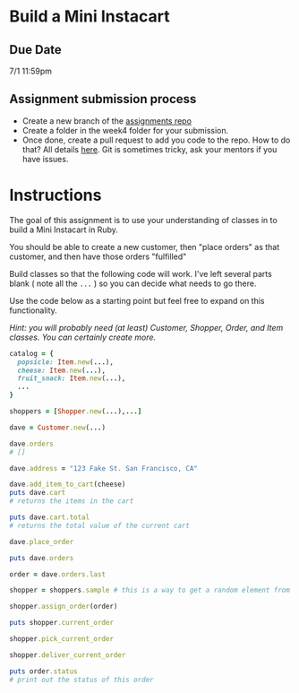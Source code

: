 # Build a Mini Instacart

## Due Date

7/1 11:59pm

## Assignment submission process

- Create a new branch of the [assignments repo](https://github.com/carrot-u/assignments)
- Create a folder in the week4 folder for your submission.
- Once done, create a pull request to add you code to the repo. How to do that? All details [here](https://github.com/carrot-u/carrot-u-docs/blob/master/docs/overview/submitting-with-git.md).
Git is sometimes tricky, ask your mentors if you have issues.

# Instructions

The goal of this assignment is to use your understanding of classes in to build a Mini Instacart in Ruby.

You should be able to create a new customer, then "place orders" as that customer, and then have those orders "fulfilled"

Build classes so that the following code will work. I've left several parts blank ( note all the `...` ) so you can decide what needs to go there.

Use the code below as a starting point but feel free to expand on this functionality.

*Hint: you will probably need (at least) Customer, Shopper, Order, and Item classes. You can certainly create more.*

```ruby
catalog = {
  popsicle: Item.new(...),
  cheese: Item.new(...),
  fruit_snack: Item.new(...),
  ...
}

shoppers = [Shopper.new(...),...]

dave = Customer.new(...)

dave.orders
# []

dave.address = "123 Fake St. San Francisco, CA"

dave.add_item_to_cart(cheese)
puts dave.cart
# returns the items in the cart

puts dave.cart.total
# returns the total value of the current cart

dave.place_order

puts dave.orders

order = dave.orders.last

shopper = shoppers.sample # this is a way to get a random element from an Array in Ruby!

shopper.assign_order(order)

puts shopper.current_order

shopper.pick_current_order

shopper.deliver_current_order

puts order.status
# print out the status of this order

```
